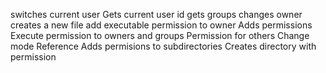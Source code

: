 switches current user
Gets current user id
gets groups
changes owner
creates a new file
add executable permission to owner
Adds permissions
Execute permission to owners and groups
Permission for others
Change mode
Reference
Adds permisions to subdirectories
Creates directory with permission
